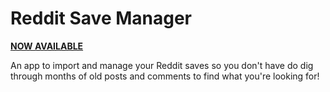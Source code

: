 # Reddit Save Manager

**[NOW AVAILABLE](https://redditsm.clintgwinter.com)**

An app to import and manage your Reddit saves so you don't have do dig through months of old posts and comments to find what you're looking for!
